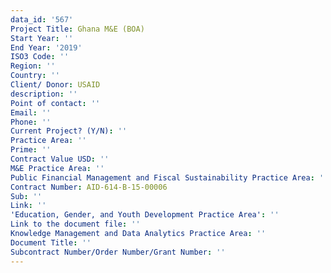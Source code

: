```yaml
---
data_id: '567'
Project Title: Ghana M&E (BOA)
Start Year: ''
End Year: '2019'
ISO3 Code: ''
Region: ''
Country: ''
Client/ Donor: USAID
description: ''
Point of contact: ''
Email: ''
Phone: ''
Current Project? (Y/N): ''
Practice Area: ''
Prime: ''
Contract Value USD: ''
M&E Practice Area: ''
Public Financial Management and Fiscal Sustainability Practice Area: ''
Contract Number: AID-614-B-15-00006
Sub: ''
Link: ''
'Education, Gender, and Youth Development Practice Area': ''
Link to the document file: ''
Knowledge Management and Data Analytics Practice Area: ''
Document Title: ''
Subcontract Number/Order Number/Grant Number: ''
---
```

